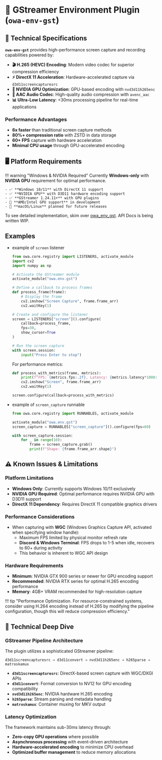 # 🎥 GStreamer Environment Plugin (`owa-env-gst`)

## 🔧 Technical Specifications

**`owa-env-gst`** provides high-performance screen capture and recording capabilities powered by:

- **🎬 H.265 (HEVC) Encoding**: Modern video codec for superior compression efficiency
- **⚡ DirectX 11 Acceleration**: Hardware-accelerated capture via `d3d11screencapturesrc`
- **🚀 NVIDIA GPU Optimization**: GPU-based encoding with `nvd3d11h265enc`
- **🎵 AAC Audio Codec**: High-quality audio compression with `avenc_aac`
- **📊 Ultra-Low Latency**: <30ms processing pipeline for real-time applications

### Performance Advantages

- **6x faster** than traditional screen capture methods
- **80%+ compression ratio** with ZSTD in data storage
- **60+ FPS** capture with hardware acceleration
- **Minimal CPU usage** through GPU-accelerated encoding

## 🖥️ Platform Requirements

!!! warning "Windows & NVIDIA Required"
Currently **Windows-only** with **NVIDIA GPU** requirement for optimal performance.

    - ✅ **Windows 10/11** with DirectX 11 support
    - ✅ **NVIDIA GPU** with D3D11 hardware encoding support
    - ✅ **GStreamer 1.24.11+** with GPU plugins
    - 🚧 **AMD/Intel GPU support** in development
    - 🚧 **macOS/Linux** planned for future releases

To see detailed implementation, skim over [owa_env_gst](https://github.com/open-world-agents/open-world-agents/tree/main/projects/owa-env-gst). API Docs is being written WIP.

## Examples

- example of `screen` listener

  ```python
  from owa.core.registry import LISTENERS, activate_module
  import cv2
  import numpy as np

  # Activate the GStreamer module
  activate_module("owa.env.gst")

  # Define a callback to process frames
  def process_frame(frame):
      # Display the frame
      cv2.imshow("Screen Capture", frame.frame_arr)
      cv2.waitKey(1)

  # Create and configure the listener
  screen = LISTENERS["screen"]().configure(
      callback=process_frame,
      fps=30,
      show_cursor=True
  )

  # Run the screen capture
  with screen.session:
      input("Press Enter to stop")
  ```

  For performance metrics:

  ```python
  def process_with_metrics(frame, metrics):
      print(f"FPS: {metrics.fps:.2f}, Latency: {metrics.latency*1000:.2f} ms")
      cv2.imshow("Screen", frame.frame_arr)
      cv2.waitKey(1)

  screen.configure(callback=process_with_metrics)
  ```

- example of `screen_capture` runnable

  ```python
  from owa.core.registry import RUNNABLES, activate_module

  activate_module("owa.env.gst")
  screen_capture = RUNNABLES["screen_capture"]().configure(fps=60)

  with screen_capture.session:
      for _ in range(10):
          frame = screen_capture.grab()
          print(f"Shape: {frame.frame_arr.shape}")
  ```

## ⚠️ Known Issues & Limitations

### Platform Limitations

- **Windows Only**: Currently supports Windows 10/11 exclusively
- **NVIDIA GPU Required**: Optimal performance requires NVIDIA GPU with D3D11 support
- **DirectX 11 Dependency**: Requires DirectX 11 compatible graphics drivers

### Performance Considerations

- When capturing with **WGC** (Windows Graphics Capture API, activated when specifying window handle):
  - Maximum FPS limited by physical monitor refresh rate
  - **Discord & Windows Terminal**: FPS drops to 1-5 when idle, recovers to 60+ during activity
  - This behavior is inherent to WGC API design

### Hardware Requirements

- **Minimum**: NVIDIA GTX 900 series or newer for GPU encoding support
- **Recommended**: NVIDIA RTX series for optimal H.265 encoding performance
- **Memory**: 4GB+ VRAM recommended for high-resolution capture

!!! tip "Performance Optimization. For resource-constrained systems, consider using H.264 encoding instead of H.265 by modifying the pipeline configuration, though this will reduce compression efficiency."

## 🔬 Technical Deep Dive

### GStreamer Pipeline Architecture

The plugin utilizes a sophisticated GStreamer pipeline:

```
d3d11screencapturesrc → d3d11convert → nvd3d11h265enc → h265parse → matroskamux
```

- **`d3d11screencapturesrc`**: DirectX-based screen capture with WGC/DXGI APIs
- **`d3d11convert`**: Format conversion to NV12 for GPU encoding compatibility
- **`nvd3d11h265enc`**: NVIDIA hardware H.265 encoding
- **`h265parse`**: Stream parsing and metadata handling
- **`matroskamux`**: Container muxing for MKV output

### Latency Optimization

The framework maintains sub-30ms latency through:

- **Zero-copy GPU operations** where possible
- **Asynchronous processing** with event-driven architecture
- **Hardware-accelerated encoding** to minimize CPU overhead
- **Optimized buffer management** to reduce memory allocations
